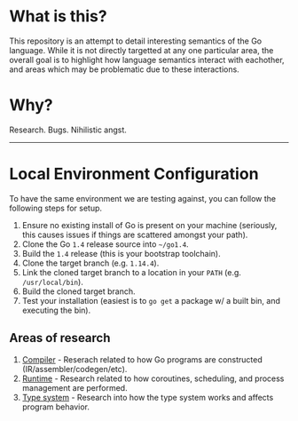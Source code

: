 # What is this?
This repository is an attempt to detail interesting semantics of the Go language. While it is not directly targetted at any one particular area, the overall goal is to highlight how language semantics interact with eachother, and areas which may be problematic due to these interactions.

# Why?
Research. Bugs. Nihilistic angst.

---
# Local Environment Configuration
To have the same environment we are testing against, you can follow the following steps for setup.

1. Ensure no existing install of Go is present on your machine (seriously, this causes issues if things are scattered amongst your path).
2. Clone the Go `1.4` release source into `~/go1.4`.
3. Build the `1.4` release (this is your bootstrap toolchain).
4. Clone the target branch (e.g. `1.14.4`).
5. Link the cloned target branch to a location in your `PATH` (e.g. `/usr/local/bin`).
6. Build the cloned target branch.
7. Test your installation (easiest is to `go get` a package w/ a built bin, and executing the bin).


## Areas of research
1. [Compiler](compiler/) - Reserach related to how Go programs are constructed (IR/assembler/codegen/etc).
2. [Runtime](runtime/) - Research related to how coroutines, scheduling, and process management are performed.
3. [Type system](type_system/) - Research into how the type system works and affects program behavior.